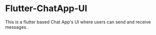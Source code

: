 # Flutter-ChatApp-UI
This is a flutter based Chat App's UI where users can send and receive messages.
